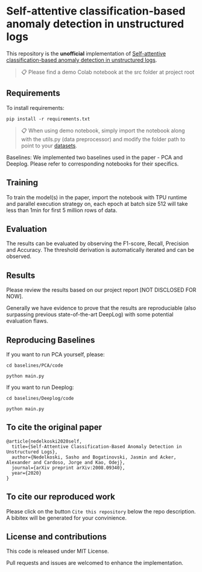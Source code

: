 # Self-attentive classification-based anomaly detection in unstructured logs

This repository is the **unofficial** implementation of [Self-attentive classification-based anomaly detection in unstructured logs](https://ieeexplore.ieee.org/stamp/stamp.jsp?arnumber=9338283&casa_token=aXQCQgTo9YYAAAAA:NJJhyLJgWfkeAjPCkMFAJYWmXyqLUk10u4RtYzT6HYVx0M-YZyq5nUU3BwyQt-GBgyTI51WYfGc&tag=1). 

>📋  Please find a demo Colab notebook at the src folder at project root

## Requirements

To install requirements:

```setup
pip install -r requirements.txt
```

>📋  When using demo notebook, simply import the notebook along with the utils.py (data preprocessor) and modify the folder path to point to your [datasets](https://www.usenix.org/cfdr-data).

Baselines: We implemented two baselines used in the paper - PCA and Deeplog. Please refer to corresponding notebooks for their specifics.
 
## Training

To train the model(s) in the paper, import the notebook with TPU runtime and parallel execution strategy on, each epoch at batch size 512 will take less than 1min for first 5 million rows of data.

## Evaluation

The results can be evaluated by observing the F1-score, Recall, Precision and Accuracy. The threshold derivation is automatically iterated and can be observed.

## Results

Please review the results based on our project report [NOT DISCLOSED FOR NOW]. 

Generally we have evidence to prove that the results are reproduciable (also surpassing previous state-of-the-art DeepLog) with some potential evaluation flaws.

## Reproducing Baselines

If you want to run PCA yourself, please: 

```cd baselines/PCA/code```

```python main.py```


If you want to run Deeplog: 

```cd baselines/Deeplog/code```

```python main.py```


## To cite the original paper

<pre><code>@article{nedelkoski2020self,
  title={Self-Attentive Classification-Based Anomaly Detection in Unstructured Logs},
  author={Nedelkoski, Sasho and Bogatinovski, Jasmin and Acker, Alexander and Cardoso, Jorge and Kao, Odej},
  journal={arXiv preprint arXiv:2008.09340},
  year={2020}
}
</code></pre>

## To cite our reproduced work
Please click on the button `Cite this repository` below the repo description. A bibitex will be generated for your convinience.

## License and contributions
This code is released under MIT License.

Pull requests and issues are welcomed to enhance the implementation.

